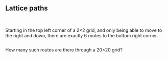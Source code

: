## Lattice paths
<br>
<p>Starting in the top left corner of a 2×2 grid, and only being able to move to the right and down, there are exactly 6 routes to the bottom right corner.</p>
<div class="center">
<img src="project/images/p015.png" class="dark_img" alt="" /></div>
<p>How many such routes are there through a 20×20 grid?</p>

